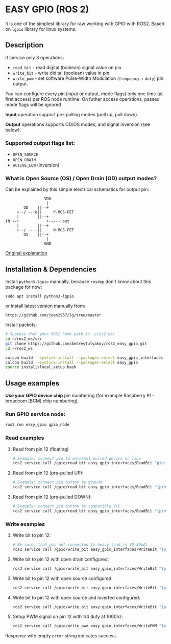 # EASY GPIO (ROS 2)

It is one of the simplest library for raw working with GPIO with ROS2. Based on `lgpio` library for linux systems.


## Description 


It service only 3 operations:
- `read_bit` - read digital (boolean) signal value on pin.
- `write_bit` - write didital (boolean) value in pin.
- `write_pwm` - set software Pulse-Width Modulation (`frequency` + `duty`) pin output.

You can configure every pin (input or output, mode flags) only one time (at first access) per ROS node runtime. On futher access operations, passed mode flags will be ignored

**Input** operation support pre-pulling modes (pull up, pull down).


**Output** operations supports OD/OS modes, and signal inversion (see below).


### Supported output flags list:
- `OPEN_SOURCE`
- `OPEN_DRAIN`
- `ACTIVE_LOW` (inversion)


### What is Open Source (OS) / Open Drain (OD) output modes?

Can be explained by this simple electrical schematics for output pin:

```
                 VDD
                  |
        OD    ||--+
     +--/ ---o||     P-MOS-FET
     |        ||--+
IN --+            +----- out
     |        ||--+
     +--/ ----||     N-MOS-FET
        OS    ||--+
                  |
                 GND
```

[Original explanation](https://www.kernel.org/doc/html/v5.2/driver-api/gpio/driver.html#gpio-lines-with-open-drain-source-support)


## Installation & Dependencies

Install `python3-lgpio` manually, because `rosdep` don't know about this package for now:
```
sudo apt install python3-lgpio
```

or install latest version manually from:

```
https://github.com/joan2937/lg/tree/master
```

Install packets:

```bash
# Suppose that your ROS2 home path is ~/ros2_ws/
cd ~/ros2_ws/src
git clone https://github.com/AndreyTulyakov/ros2_easy_gpio.git
cd ~/ros2_ws

colcon build --symlink-install --packages-select easy_gpio_interfaces
colcon build --symlink-install --packages-select easy_gpio
source install/local_setup.bash 
```




## Usage examples

**Use your GPIO device chip** pin numbering (for example Raspberry PI - broadcom (BCM) chip numbering).

### Run GPIO service node:

 ```bash
ros2 run easy_gpio gpio_node
 ```


### Read examples

1. Read from pin 12 (floating)

    ```bash
    # Example: connect pin to external pulled device or line
    ros2 service call /gpio/read_bit easy_gpio_interfaces/ReadBit "pin: 12"
    ```

2. Read from pin 12 (pre-pulled UP):

    ```bash
    # Example: connect pin button to ground
    ros2 service call /gpio/read_bit easy_gpio_interfaces/ReadBit "{pin: 12, pull: UP}"
    ```

3. Read from pin 12 (pre-pulled DOWN):

    ```bash
    # Example: connect pin button to compatible VCC
    ros2 service call /gpio/read_bit easy_gpio_interfaces/ReadBit "{pin: 12, pull: DOWN}"
    ```

### Write examples

1. Write bit to pin 12:

    ```bash
    # Be sure, that pin not connected to heavy load (< 10-30mA)
    ros2 service call /gpio/write_bit easy_gpio_interfaces/WriteBit "{pin: 12, value: 1}"
    ```

2. Write bit to pin 12 with open drain configured:
    ```bash
    ros2 service call /gpio/write_bit easy_gpio_interfaces/WriteBit "{pin: 12, value: 1, mode: OPEN_DRAIN}"
    ```

3. Write bit to pin 12 with open source configured:
    ```bash
    ros2 service call /gpio/write_bit easy_gpio_interfaces/WriteBit "{pin: 12, value: 1, mode: OPEN_SOURCE}"
    ```

4. Write bit to pin 12 with open source and inverted configured:
    ```bash
    ros2 service call /gpio/write_bit easy_gpio_interfaces/WriteBit "{pin: 12, value: 0, mode: OPEN_SOURCE|ACTIVE_LOW }"
    ```

5. Setup PWM signal on pin 12 with 1/4 duty at 1000hz:
    ```bash
    ros2 service call /gpio/write_pwm easy_gpio_interfaces/WritePWM "{pin: 12, frequency: 1000, duty: 25}"
    ```

Response with empty `error` string indicates success.